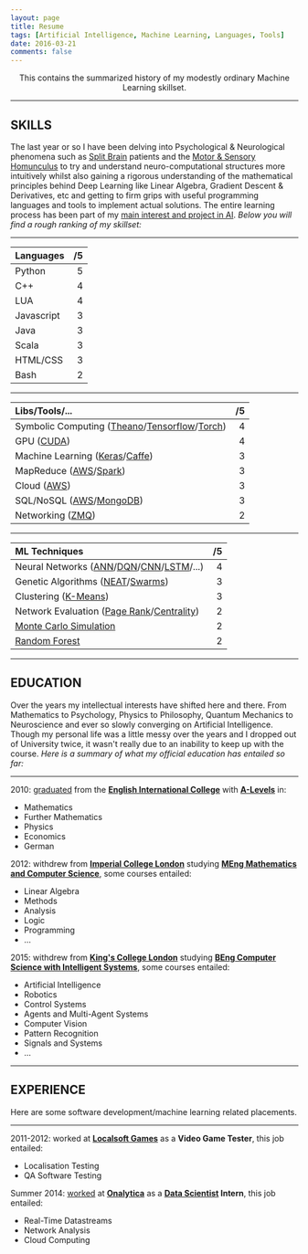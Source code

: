 ```yaml
---
layout: page
title: Resume
tags: [Artificial Intelligence, Machine Learning, Languages, Tools]
date: 2016-03-21
comments: false
---
```

    
<center> This contains the summarized history of my modestly ordinary Machine Learning skillset. </center>

-----------------------------------------------------------

## SKILLS

The last year or so I have been delving into Psychological & Neurological phenomena such as [Split Brain](https://en.wikipedia.org/wiki/Split-brain) patients and the [Motor & Sensory Homunculus](https://en.wikipedia.org/wiki/Cortical_homunculus) to try and understand neuro-computational structures more intuitively whilst also gaining a rigorous understanding of the mathematical principles behind Deep Learning like Linear Algebra, Gradient Descent & Derivatives, etc and getting to firm grips with useful programming languages and tools to implement actual solutions. The entire learning process has been part of my [main interest and project in AI]({{site.url}}/real-intelligence/). *Below you will find a rough ranking of my skillset:*

-----------------------------------------------------------

| Languages  | /5  |
|:-----------|----:|
| Python     | 5   |
| C++        | 4   |
| LUA        | 4   |
| Javascript | 3   |
| Java       | 3   |
| Scala      | 3   |
| HTML/CSS   | 3   |
| Bash       | 2   |

-----------------------------------------------------------

| Libs/Tools/... | /5 |
|:--------------------------------------------|---:|
| Symbolic Computing ([Theano](http://deeplearning.net/software/theano/)/[Tensorflow](https://www.tensorflow.org/)/[Torch](http://torch.ch/))  | 4  |
| GPU ([CUDA](http://www.nvidia.com/object/cuda_home_new.html))  | 4  |
| Machine Learning ([Keras](http://keras.io/)/[Caffe](http://caffe.berkeleyvision.org/))  | 3  |
| MapReduce ([AWS](https://aws.amazon.com/)/[Spark](http://spark.apache.org/))   | 3  |
| Cloud ([AWS](https://aws.amazon.com/))   | 3  |
| SQL/NoSQL ([AWS](https://aws.amazon.com/)/[MongoDB](https://www.mongodb.com/))   | 3  | 
| Networking ([ZMQ](http://zeromq.org/))   | 2  |

-----------------------------------------------------------

| ML Techniques | /5  |
|:----------|----:|
| Neural Networks ([ANN](https://en.wikipedia.org/wiki/Artificial_neural_network)/[DQN](https://en.wikipedia.org/wiki/Q-learning)/[CNN](https://en.wikipedia.org/wiki/Convolutional_neural_network)/[LSTM](https://en.wikipedia.org/wiki/Long_short-term_memory)/...)    | 4   |
| Genetic Algorithms ([NEAT](https://en.wikipedia.org/wiki/Neuroevolution_of_augmenting_topologies)/[Swarms](https://en.wikipedia.org/wiki/Swarm_intelligence))      | 3   |
| Clustering ([K-Means](https://en.wikipedia.org/wiki/K-means_clustering))       | 3   |
| Network Evaluation ([Page Rank](https://en.wikipedia.org/wiki/Network_science#PageRank)/[Centrality](https://en.wikipedia.org/wiki/Network_science#Centrality_measures))       | 2   |
| [Monte Carlo Simulation](https://en.wikipedia.org/wiki/Monte_Carlo_method)       | 2   |
| [Random Forest](https://en.wikipedia.org/wiki/Decision_tree_learning)       | 2   |

-----------------------------------------------------------

## EDUCATION

Over the years my intellectual interests have shifted here and there. From Mathematics to Psychology, Physics to Philosophy, Quantum Mechanics to Neuroscience and ever so slowly converging on Artificial Intelligence. Though my personal life was a little messy over the years and I dropped out of University twice, it wasn't really due to an inability to keep up with the course. *Here is a summary of what my official education has entailed so far:*

-----------------------------------------------------------

2010: [graduated](https://drive.google.com/open?id=0B9uCsNmRtZ2CTlZQOWNDdVZwSXM) from the **[English International College](http://eicmarbella.org/)** with **[A-Levels](https://en.wikipedia.org/wiki/GCE_Advanced_Level)** in:

* Mathematics
* Further Mathematics
* Physics
* Economics
* German

2012: withdrew from **[Imperial College London](https://www.imperial.ac.uk/)** studying **[MEng Mathematics and Computer Science](http://www.imperial.ac.uk/computing/current-students/jmc-info/jmc-first-year/)**, some courses entailed:

* Linear Algebra
* Methods
* Analysis
* Logic
* Programming
* ...

2015: withdrew from **[King's College London](http://www.kcl.ac.uk/index.aspx)** studying **[BEng Computer Science with Intelligent Systems](http://www.kcl.ac.uk/study/undergraduate/courses/computer-science-with-intelligent-systems-bsc.aspx)**, some courses entailed:

* Artificial Intelligence
* Robotics
* Control Systems
* Agents and Multi-Agent Systems
* Computer Vision
* Pattern Recognition
* Signals and Systems
* ...

-----------------------------------------------------------

## EXPERIENCE

Here are some software development/machine learning related placements.

-----------------------------------------------------------

2011-2012: worked at **[Localsoft Games](http://www.localsoft.com/)** as a **Video Game Tester**, this job entailed:

* Localisation Testing
* QA Software Testing

Summer 2014: [worked](https://drive.google.com/open?id=0B9uCsNmRtZ2CSGJYRWtWZ2dxQ00) at **[Onalytica](http://www.onalytica.com/)** as a **[Data Scientist](https://en.wikipedia.org/wiki/Data_science) Intern**, this job entailed:

* Real-Time Datastreams
* Network Analysis
* Cloud Computing
